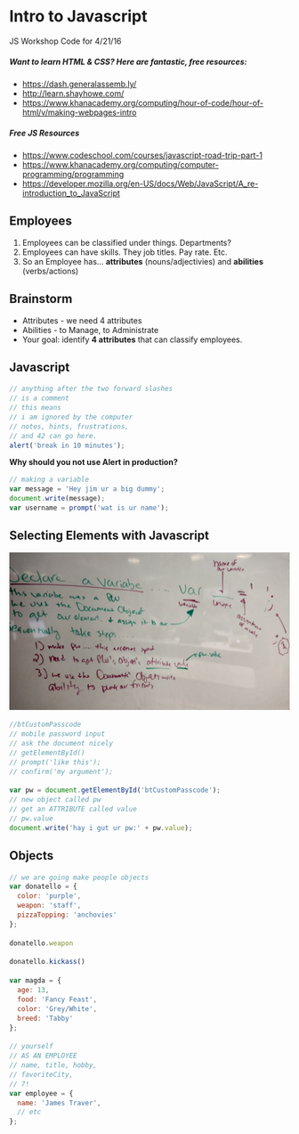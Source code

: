 # Intro to Javascript 
JS Workshop Code for 4/21/16

##### Want to learn HTML & CSS? Here are _fantastic_, free resources:
- https://dash.generalassemb.ly/
- http://learn.shayhowe.com/
- https://www.khanacademy.org/computing/hour-of-code/hour-of-html/v/making-webpages-intro

##### Free JS Resources
- https://www.codeschool.com/courses/javascript-road-trip-part-1
- https://www.khanacademy.org/computing/computer-programming/programming
- https://developer.mozilla.org/en-US/docs/Web/JavaScript/A_re-introduction_to_JavaScript

## Employees

1. Employees can be classified under things. Departments?
2. Employees can have skills. They job titles. Pay rate. Etc.
3. So an Employee has... **attributes** (nouns/adjectivies) and **abilities** (verbs/actions)

## Brainstorm

- Attributes - we need 4 attributes
- Abilities - to Manage, to Administrate
- Your goal: identify **4 attributes** that can classify employees.

## Javascript

```js
// anything after the two forward slashes
// is a comment
// this means
// i am ignored by the computer
// notes, hints, frustrations,
// and 42 can go here.
alert('break in 10 minutes');
```

**Why should you not use Alert in production?**

```js
// making a variable
var message = 'Hey jim ur a big dummy';
document.write(message);
var username = prompt('wat is ur name');
```

## Selecting Elements with Javascript

![img.jpg](img.jpg)

```js
//btCustomPasscode
// mobile password input
// ask the document nicely
// getElementById()
// prompt('like this');
// confirm('my argument');

var pw = document.getElementById('btCustomPasscode');
// new object called pw
// get an ATTRIBUTE called value
// pw.value
document.write('hay i gut ur pw:' + pw.value);
```

## Objects

```js
// we are going make people objects
var donatello = {
  color: 'purple',
  weapon: 'staff',
  pizzaTopping: 'anchovies'
};

donatello.weapon

donatello.kickass()

var magda = {
  age: 13,
  food: 'Fancy Feast',
  color: 'Grey/White',
  breed: 'Tabby'
};

// yourself
// AS AN EMPLOYEE
// name, title, hobby,
// favoriteCity, 
// 7! 
var employee = {
  name: 'James Traver',
  // etc
};
```


